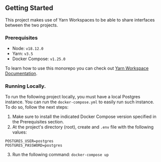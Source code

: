 ## Getting Started

This project makes use of Yarn Workspaces to be able to share interfaces between the two projects.

### Prerequisites

- Node: `v18.12.0`
- Yarn: `v3.5`
- Docker Compose: `v1.25.0`

To learn how to use this monorepo you can check out [Yarn Workspace Documentation](https://yarnpkg.com/features/workspaces/#gatsby-focus-wrapper).

### Running Locally.

To run the following project locally, you must have a local Postgres instance. You can run the `docker-compose.yml` to easily run such instance. To do so, follow the next steps:

1. Make sure to install the indicated Docker Compose version specified in the Prerequisites section.
2. At the project's directory (root), create and `.env` file with the following values:
```
POSTGRES_USER=postgres
POSTGRES_PASSWORD=postgres
```
3. Run the following command: `docker-compose up`
